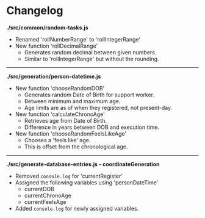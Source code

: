 # Changelog

**./src/common/random-tasks.js**
* Renamed 'rollNumberRange' to 'rollIntegerRange'
* New function 'rollDecimalRange'
	* Generates random decimal between given numbers.
	* Similar to 'rollIntegerRange' but without the rounding.

---

**./src/generation/person-datetime.js**
* New function 'chooseRandomDOB'
	* Generates random Date of Birth for support worker.
	* Between minimum and maximum age.
	* Age limits are as of when they registered, not present-day.
* New function 'calculateChronoAge'
	* Retrieves age from Date of Birth.
	* Difference in years between DOB and execution time.
* New function 'chooseRandomFeelsLikeAge'
	* Chooses a 'feels like' age.
	* This is offset from the chronological age.

---

**./src/generate-database-entries.js - coordinateGeneration**
* Removed `console.log` for 'currentRegister'
* Assigned the following variables using 'personDateTime'
	* currentDOB
	* currentChronoAge
	* currentFeelsAge
* Added `console.log` for newly assigned variables.
